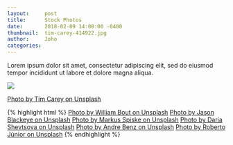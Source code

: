 ```yaml
---
layout:     post
title:      Stock Photos
date:       2018-02-09 14:00:00 -0400
thumbnail:  tim-carey-414922.jpg
author:     Joho
categories:
---
```


Lorem ipsum dolor sit amet, consectetur adipiscing elit, sed do eiusmod tempor incididunt ut labore et dolore magna aliqua.

<img src="/assets/images/blog/tim-carey-414922.jpg">

<a href="https://unsplash.com/@baudy?utm_medium=referral&amp;utm_campaign=photographer-credit&amp;utm_content=creditBadge" target="_blank" rel="noopener noreferrer">Photo by Tim Carey on Unsplash</a>





{% highlight html %}
<a href="https://unsplash.com/@williambout?utm_medium=referral&amp;utm_campaign=photographer-credit&amp;utm_content=creditBadge" target="_blank" rel="noopener noreferrer">Photo by William Bout on Unsplash</span></a>
<a href="https://unsplash.com/@jeisblack?utm_medium=referral&amp;utm_campaign=photographer-credit&amp;utm_content=creditBadge" target="_blank" rel="noopener noreferrer">Photo by Jason Blackeye on Unsplash</span></a>
<a href="https://unsplash.com/@markusspiske?utm_medium=referral&amp;utm_campaign=photographer-credit&amp;utm_content=creditBadge" target="_blank" rel="noopener noreferrer">Photo by Markus Spiske on Unsplash</span></a>
<a href="https://unsplash.com/@daria_shevtsova?utm_medium=referral&amp;utm_campaign=photographer-credit&amp;utm_content=creditBadge" target="_blank" rel="noopener noreferrer">Photo by Daria Shevtsova on Unsplash</span></a>
<a href="https://unsplash.com/@trapnation?utm_medium=referral&amp;utm_campaign=photographer-credit&amp;utm_content=creditBadge" target="_blank" rel="noopener noreferrer">Photo by Andre Benz on Unsplash</span></a>
<a href="https://unsplash.com/@juniorwebd?utm_medium=referral&amp;utm_campaign=photographer-credit&amp;utm_content=creditBadge" target="_blank" rel="noopener noreferrer">Photo by Roberto Júnior on Unsplash</span></a>
{% endhighlight %}
